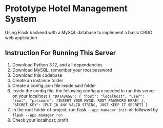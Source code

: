 # Prototype Hotel Management System

Using Flask backend with a MySQL database to implement a basic CRUD web application

## Instruction For Running This Server
1. Download Python 3.12, and all dependencies
2. Download MySQL, remember your root password
3. Download this codebase
4. Create an instance folder
5. Create a config.json file inside said folder
6. Inside the config file, the following config are needed to run this server on your localhost
`{
    "DATABASE": {
        "host": "localhost",
        "user": "root",
        "password": [INSERT YOUR MYSQL ROOT PASSWORD HERE]
    },
    "SECRET_KEY": [PUT IN ANY VALID STRING, JUST KEEP IT SECRET]
}`
7. In the root folder of project, run flask `--app manager init-db` followed by `flask --app manager run`
8. Check your localhost; profit
